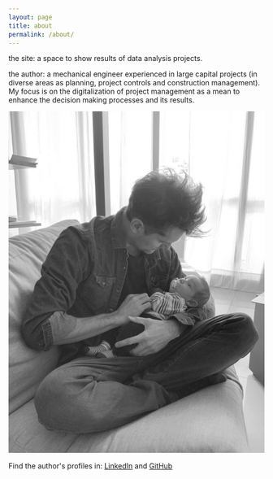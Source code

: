 ```yaml
---
layout: page
title: about
permalink: /about/
---
```


the site: a space to show results of data analysis projects.

the author:  a mechanical engineer experienced in large capital projects (in diverse areas as planning, project controls and construction management). My focus is on the digitalization of project management as a mean to enhance the decision making processes and its results.

![](/assets/withmyson.jpg)





Find the author's profiles in: [LinkedIn][linkedin-profile] and [GitHub][github-profile]

[linkedin-profile]: https://www.linkedin.com/in/facundo-bassi/

[github-profile]: https://github.com/facundobassi
